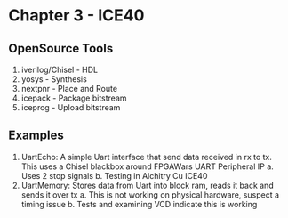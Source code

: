 # Chapter 3 - ICE40


## OpenSource Tools

1. iverilog/Chisel - HDL
2. yosys - Synthesis
3. nextpnr - Place and Route
4. icepack - Package bitstream
5. iceprog - Upload bitstream

## Examples

1. UartEcho: A simple Uart interface that send data received in rx to tx. This uses a Chisel blackbox around FPGAWars UART Peripheral IP
    a. Uses 2 stop signals
    b. Testing in Alchitry Cu ICE40
2. UartMemory: Stores data from Uart into block ram, reads it back and sends it over tx
    a. This is not working on physical hardware, suspect a timing issue
    b. Tests and examining VCD indicate this is working 

